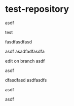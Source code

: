 # test-repository

asdf


test

fasdfasdfasd

asdf
asadfadfasdfa


edit on branch
asdf


asdf


dfasdfasd
asdfasdfs


asdf


asdf
